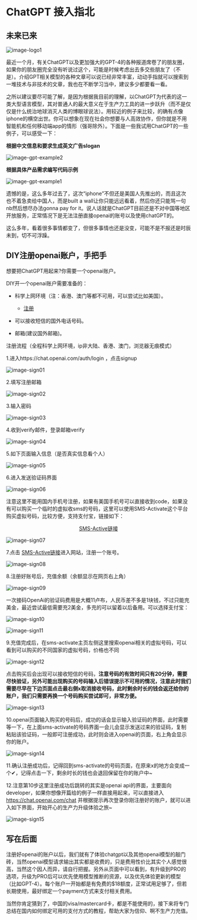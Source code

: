 # ChatGPT 接入指北

## 未来已来

![image-logo1](/img/chatgpt-access-guide/logo1.jpg)

最近一个月，有关ChatGPT以及更加强大的GPT-4的各种报道席卷了的朋友圈，如果你的朋友圈完全没有听说过这个，可能是时候考虑出去多交些朋友了（不是）。介绍GPT相关模型的各种文章可以说已经非常丰富，动动手指就可以搜索到一堆技术与非技术的文章，我也在不断学习当中，建议多少都要看一看。

之所以建议要尽可能了解，是因为根据我目前的理解，以ChatGPT为代表的这一类大型语言模型，其对普通人的最大意义在于生产力工具的进一步跃升（而不是仅仅是什么统治地球消灭人类的博眼球说法）。用较近的例子来比较，的确有点像iphone的横空出世。你可以想象在现在社会你想要与人高效协作，但你就是不用智能机和任何移动端app的情形（强哥除外）。下面是一些我试用ChatGPT的一些例子，可以感受一下：

**根据中文信息和要求生成英文广告slogan**

![image-gpt-example2](/img/chatgpt-access-guide/use-example-02.png)

**根据具体产品需求编写代码示例**

![image-gpt-example1](/img/chatgpt-access-guide/use-example-01.png)

遗憾的是，这么多年过去了，这次“iphone”不但还是美国人先推出的，而且这次也不着急卖给中国人，而是built a wall让你只能远远看着，然后你还只能骂一句nb然后想尽办法gonna pay for it。说人话就是ChatGPT目前还是不对中国等地区开放服务，正常情况下是无法注册直接openai的账号以及使用chatGPT的。

这么多年，看着很多事情都变了，但很多事情也还是没变，可能不是不报还是时辰未到，切不可浮躁。

## DIY注册openai账户，手把手

想要把ChatGPT用起来?你需要一个openai账户。

DIY开一个openai账户需要准备的：

- 科学上网环境（注：香港、澳门等都不可用，可以尝试比如美国）。
    - [注册](http://kingfast.info/index.php/index/register/?yqi=63180)

- 可以接收短信的国外电话号码。

- 邮箱(建议国外邮箱)。


注册流程（全程科学上网环境，ip非大陆、香港、澳门，浏览器无痕模式）

1.进入https://chat.openai.com/auth/login ，点击signup

![image-sign01](/img/chatgpt-access-guide/chatgpt-signup-01.png)

2.填写注册邮箱

![image-sign02](/img/chatgpt-access-guide/chatgpt-signup-02.png)

3.输入密码

![image-sign03](/img/chatgpt-access-guide/chatgpt-signup-03.png)

4.收到verify邮件，登录邮箱verify

![image-sign04](/img/chatgpt-access-guide/chatgpt-signup-04.png)

5.如下页面输入信息（是否真实信息看个人）

![image-sign05](/img/chatgpt-access-guide/chatgpt-signup-05.png)

6.进入发送验证码界面

![image-sign06](/img/chatgpt-access-guide/chatgpt-signup-06.png)

注意这里不能用国内手机号注册，如果有美国手机号可以直接收到code，如果没有可以购买一个临时的虚拟收sms的号码，这里可以使用SMS-Activate这个平台购买虚拟号码，比较方便，支持支付宝，链接如下：

<center> <a href="(https://sms-activate.org/?ref=3098657">SMS-Active链接</a></center>


![image-sign07](/img/chatgpt-access-guide/chatgpt-signup-07.png)

7.点击 <a href="(https://sms-activate.org/?ref=3098657">SMS-Active链接</a>进入网站，注册一个账号。

![image-sign08](/img/chatgpt-access-guide/chatgpt-signup-08.png)

8.注册好账号后，充值余额（余额显示在网页右上角）

![image-sign09](/img/chatgpt-access-guide/chatgpt-signup-09.png)

一次接码OpenAi的验证码费用是大概11卢布，人民币差不多是1块钱，不过只能充美金，最近尝试最低需要充2美金，多充的可以留着以后备用。可以选择支付宝：

![image-sign10](/img/chatgpt-access-guide/chatgpt-signup-10.png)

![image-sign11](/img/chatgpt-access-guide/chatgpt-signup-11.png)

9.充值完成后，在sms-activate主页左侧这里搜索openai相关的虚拟号码，可以看到可以购买的不同国家的虚拟号码，价格也不同

![image-sign12](/img/chatgpt-access-guide/chatgpt-signup-12.png)

点击购买后会出现可以接收短信的号码，**注意号码的有效时间只有20分钟，需要尽快验证，另外可能出现购买的号码输入后错误提示不可用的情况，注意此时我们需要尽早在下边页面点击最右侧x取消接收号码，此时剩余时长的钱会返还给你的账户，我们只需要再换一个号码购买尝试即可，非常方便。**

![image-sign13](/img/chatgpt-access-guide/chatgpt-signup-13.png)

10.openai页面输入购买的号码后，成功的话会显示输入验证码的界面，此时需要等一下，在上面sms-activate的号码界面一会儿会显示发送过来的验证码，复制粘贴该验证码，一般即可注册成功，此时则会进入openai的页面，右上角会显示你的账户。


![image-sign14](/img/chatgpt-access-guide/chatgpt-signup-14.png)

11.确认注册成功后，记得回到sms-activate的号码页面，在原来x的地方会变成一个&#10004;，记得点击一下，剩余时长的钱也会退回保留在你的账户中~

12.注意第10步这里注册成功后跳转的其实是openai api的界面，主要面向developer，如果你想像开篇给的例子一样直接用起来，可以直接进入 https://chat.openai.com/chat 并根据提示再次登录你刚注册好的账户，就可以进入如下界面，开始开心的生产力升级体验之旅~


![image-sign15](/img/chatgpt-access-guide/chatgpt-signup-15.png)

## 写在后面
注册好openai的账户以后，我们就有了体验chatgpt以及其他openai模型的敲门砖，当然openai模型请求输出其实都是收费的，只是费用性价比其实个人感觉很高，当然这个因人而异，请自行把握。另外从页面中可以看到，有升级到PRO的选项，升级为PRO后可以优先使用模型推断的资源，以及优先体验更新的模型（比如GPT-4）。每个账户一开始都是有免费的$18额度，正常试用足够了，但若长期使用，最好绑定一个payment方式来支付相关费用。

当然你肯定猜到了，中国的visa/mastercard卡，都是不能使用的，接下来将专门总结在国内如何绑定可用的支付方式的教程，帮助大家为信仰、啊不生产力充值。